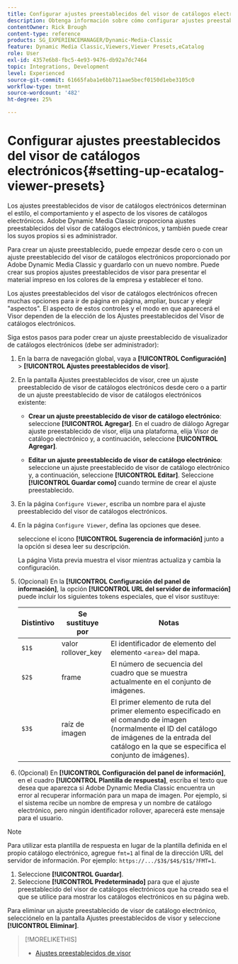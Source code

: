 ```yaml
---
title: Configurar ajustes preestablecidos del visor de catálogos electrónicos
description: Obtenga información sobre cómo configurar ajustes preestablecidos del visor de catálogos electrónicos en Adobe Dynamic Media Classic.
contentOwner: Rick Brough
content-type: reference
products: SG_EXPERIENCEMANAGER/Dynamic-Media-Classic
feature: Dynamic Media Classic,Viewers,Viewer Presets,eCatalog
role: User
exl-id: 4357e6b8-fbc5-4e93-9476-db92a7dc7464
topic: Integrations, Development
level: Experienced
source-git-commit: 61665faba1e6bb711aae5becf0150d1ebe3105c0
workflow-type: tm+mt
source-wordcount: '482'
ht-degree: 25%

---
```


# Configurar ajustes preestablecidos del visor de catálogos electrónicos{#setting-up-ecatalog-viewer-presets}

Los ajustes preestablecidos de visor de catálogos electrónicos determinan el estilo, el comportamiento y el aspecto de los visores de catálogos electrónicos. Adobe Dynamic Media Classic proporciona ajustes preestablecidos del visor de catálogos electrónicos, y también puede crear los suyos propios si es administrador.

Para crear un ajuste preestablecido, puede empezar desde cero o con un ajuste preestablecido del visor de catálogos electrónicos proporcionado por Adobe Dynamic Media Classic y guardarlo con un nuevo nombre. Puede crear sus propios ajustes preestablecidos de visor para presentar el material impreso en los colores de la empresa y establecer el tono.

Los ajustes preestablecidos del visor de catálogos electrónicos ofrecen muchas opciones para ir de página en página, ampliar, buscar y elegir &quot;aspectos&quot;. El aspecto de estos controles y el modo en que aparecerá el Visor dependen de la elección de los Ajustes preestablecidos del Visor de catálogos electrónicos.

Siga estos pasos para poder crear un ajuste preestablecido de visualizador de catálogos electrónicos (debe ser administrador):

1. En la barra de navegación global, vaya a **[!UICONTROL Configuración]** > **[!UICONTROL Ajustes preestablecidos de visor]**.
1. En la pantalla Ajustes preestablecidos de visor, cree un ajuste preestablecido de visor de catálogos electrónicos desde cero o a partir de un ajuste preestablecido de visor de catálogos electrónicos existente:

   * **Crear un ajuste preestablecido de visor de catálogo electrónico**: seleccione **[!UICONTROL Agregar]**. En el cuadro de diálogo Agregar ajuste preestablecido de visor, elija una plataforma, elija Visor de catálogo electrónico y, a continuación, seleccione **[!UICONTROL Agregar]**.

   * **Editar un ajuste preestablecido de visor de catálogo electrónico**: seleccione un ajuste preestablecido de visor de catálogo electrónico y, a continuación, seleccione **[!UICONTROL Editar]**. Seleccione **[!UICONTROL Guardar como]** cuando termine de crear el ajuste preestablecido.

1. En la página `Configure Viewer`, escriba un nombre para el ajuste preestablecido del visor de catálogos electrónicos.
1. En la página `Configure Viewer`, defina las opciones que desee.

   seleccione el icono **[!UICONTROL Sugerencia de información]** junto a la opción si desea leer su descripción.

   La página Vista previa muestra el visor mientras actualiza y cambia la configuración.

1. (Opcional) En la **[!UICONTROL Configuración del panel de información]**, la opción **[!UICONTROL URL del servidor de información]** puede incluir los siguientes tokens especiales, que el visor sustituye:

   | Distintivo | Se sustituye por | Notas |
   | --- | --- | --- |
   | `$1$` | valor rollover_key | El identificador de elemento del elemento `<area>` del mapa. |
   | `$2$` | frame | El número de secuencia del cuadro que se muestra actualmente en el conjunto de imágenes. |
   | `$3$` | raíz de imagen | El primer elemento de ruta del primer elemento especificado en el comando de imagen (normalmente el ID del catálogo de imágenes de la entrada del catálogo en la que se especifica el conjunto de imágenes). |

1. (Opcional) En **[!UICONTROL Configuración del panel de información]**, en el cuadro **[!UICONTROL Plantilla de respuesta]**, escriba el texto que desea que aparezca si Adobe Dynamic Media Classic encuentra un error al recuperar información para un mapa de imagen. Por ejemplo, si el sistema recibe un nombre de empresa y un nombre de catálogo electrónico, pero ningún identificador rollover, aparecerá este mensaje para el usuario.

>[!NOTE]
>
>Para utilizar esta plantilla de respuesta en lugar de la plantilla definida en el propio catálogo electrónico, agregue `fmt=1` al final de la dirección URL del servidor de información. Por ejemplo: `https://.../$3$/$4$/$1$/?FMT=1`.

1. Seleccione **[!UICONTROL Guardar]**.
1. Seleccione **[!UICONTROL Predeterminado]** para que el ajuste preestablecido del visor de catálogos electrónicos que ha creado sea el que se utilice para mostrar los catálogos electrónicos en su página web.

Para eliminar un ajuste preestablecido de visor de catálogo electrónico, selecciónelo en la pantalla Ajustes preestablecidos de visor y seleccione **[!UICONTROL Eliminar]**.

>[!MORELIKETHIS]
>
>* [Ajustes preestablecidos de visor](application-setup.md#viewer_presets)
